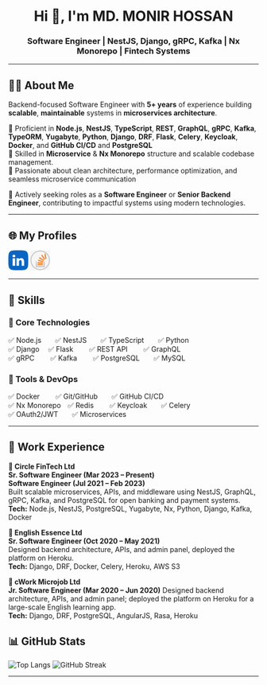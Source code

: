 <h1 align="center">Hi 👋, I'm MD. MONIR HOSSAN</h1>
<h3 align="center">Software Engineer | NestJS, Django, gRPC, Kafka | Nx Monorepo | Fintech Systems</h3>

---

## 👨‍💻 About Me

Backend-focused Software Engineer with **5+ years** of experience building **scalable**, **maintainable** systems in **microservices architecture**.

🔹 Proficient in **Node.js**, **NestJS**, **TypeScript**, **REST**, **GraphQL**, **gRPC**, **Kafka**, **TypeORM**, **Yugabyte**, **Python**, **Django**, **DRF**, **Flask**, **Celery**, **Keycloak**, **Docker**, and **GitHub CI/CD** and **PostgreSQL**  
🔹 Skilled in **Microservice** & **Nx Monorepo** structure and scalable codebase management.<br>
🔹 Passionate about clean architecture, performance optimization, and seamless microservice communication

🚀 Actively seeking roles as a **Software Engineer** or **Senior Backend Engineer**, contributing to impactful systems using modern technologies.

---

## 🌐 My Profiles

[<img src='https://github.com/MdMonirHossan/MdMonirHossan/blob/main/img/linkedin.png' alt='linkedin' height='40'>](https://www.linkedin.com/in/md-monir-hossan-283290199/)
[<img src='https://github.com/MdMonirHossan/MdMonirHossan/blob/main/img/stackoverflow.png' alt='stackoverflow' height='40'>](https://stackoverflow.com/users/12006585/md-monir)

---

## 🧠 Skills

### 🚀 Core Technologies
✅ Node.js  ✅ NestJS  ✅ TypeScript  ✅ Python  
✅ Django   ✅ Flask   ✅ REST API    ✅ GraphQL  
✅ gRPC     ✅ Kafka   ✅ PostgreSQL  ✅ MySQL

### 🧰 Tools & DevOps
✅ Docker      ✅ Git/GitHub  ✅ GitHub CI/CD  
✅ Nx Monorepo ✅ Redis       ✅ Keycloak  ✅ Celery  
✅ OAuth2/JWT  ✅ Microservices


---

## 💼 Work Experience

**🏢 Circle FinTech Ltd**  
**Sr. Software Engineer (Mar 2023 – Present)**<br>
**Software Engineer (Jul 2021 – Feb 2023)**<br>
Built scalable microservices, APIs, and middleware using NestJS, GraphQL, gRPC, Kafka, and PostgreSQL for open banking and payment systems.<br>
**Tech:** Node.js, NestJS, PostgreSQL, Yugabyte, Nx, Python, Django, Kafka, Docker

**🏢 English Essence Ltd**  
**Sr. Software Engineer (Oct 2020 – May 2021)**<br>
Designed backend architecture, APIs, and admin panel, deployed the platform on Heroku.<br>
**Tech:** Django, DRF, Docker, Celery, Heroku, AWS S3

**🏢 cWork Microjob Ltd**  
**Jr. Software Engineer (Mar 2020 – Jun 2020)**
Designed backend architecture, APIs, and admin panel; deployed the platform on Heroku for a large-scale English learning app.<br> 
**Tech:** Django, DRF, PostgreSQL, AngularJS, Rasa, Heroku


## 📊 GitHub Stats

![Top Langs](https://github-readme-stats.vercel.app/api/top-langs/?username=MdMonirHossan&layout=compact&theme=radical)
![GitHub Streak](https://streak-stats.demolab.com?user=MdMonirHossan&theme=radical)

---

